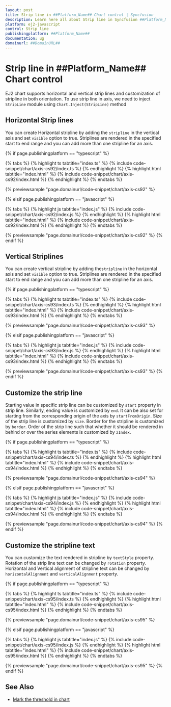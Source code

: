 ```yaml
---
layout: post
title: Strip line in ##Platform_Name## Chart control | Syncfusion
description: Learn here all about Strip line in Syncfusion ##Platform_Name## Chart control of Syncfusion Essential JS 2 and more.
platform: ej2-javascript
control: Strip line 
publishingplatform: ##Platform_Name##
documentation: ug
domainurl: ##DomainURL##
---
```

<!-- markdownlint-disable MD036 -->

# Strip line in ##Platform_Name## Chart control

<!-- markdownlint-disable MD036 -->

EJ2 chart supports horizontal and vertical strip lines and customization of stripline in both orientation. To use strip line in axis, we need to inject `StripLine` module using `Chart.Inject(StripLine)` method

## Horizontal Strip lines

You can create Horizontal stripline by adding the `stripline` in the vertical axis and set `visible` option to true. Striplines are rendered in the specified start to end range and you can add more than one stripline for an axis.

{% if page.publishingplatform == "typescript" %}

 {% tabs %}
{% highlight ts tabtitle="index.ts" %}
{% include code-snippet/chart/axis-cs92/index.ts %}
{% endhighlight %}
{% highlight html tabtitle="index.html" %}
{% include code-snippet/chart/axis-cs92/index.html %}
{% endhighlight %}
{% endtabs %}
        
{% previewsample "page.domainurl/code-snippet/chart/axis-cs92" %}

{% elsif page.publishingplatform == "javascript" %}

{% tabs %}
{% highlight js tabtitle="index.js" %}
{% include code-snippet/chart/axis-cs92/index.js %}
{% endhighlight %}
{% highlight html tabtitle="index.html" %}
{% include code-snippet/chart/axis-cs92/index.html %}
{% endhighlight %}
{% endtabs %}

{% previewsample "page.domainurl/code-snippet/chart/axis-cs92" %}
{% endif %}

## Vertical Striplines

You can create vertical stripline by adding the`stripline` in the horizontal axis and set `visible` option to true. Striplines are rendered in the specified start to end range and you can add more than one stripline for an axis.

{% if page.publishingplatform == "typescript" %}

 {% tabs %}
{% highlight ts tabtitle="index.ts" %}
{% include code-snippet/chart/axis-cs93/index.ts %}
{% endhighlight %}
{% highlight html tabtitle="index.html" %}
{% include code-snippet/chart/axis-cs93/index.html %}
{% endhighlight %}
{% endtabs %}
        
{% previewsample "page.domainurl/code-snippet/chart/axis-cs93" %}

{% elsif page.publishingplatform == "javascript" %}

{% tabs %}
{% highlight js tabtitle="index.js" %}
{% include code-snippet/chart/axis-cs93/index.js %}
{% endhighlight %}
{% highlight html tabtitle="index.html" %}
{% include code-snippet/chart/axis-cs93/index.html %}
{% endhighlight %}
{% endtabs %}

{% previewsample "page.domainurl/code-snippet/chart/axis-cs93" %}
{% endif %}

## Customize the strip line

Starting value in specific strip line can be customized by `start` property in strip line. Similarly, ending value is customized by `end`. It can be also set for starting from the corresponding origin of the axis by `startFromOrigin`. Size of the strip line is customized by `size`. Border for the stripline is customized by `border`. Order of the strip line such that whether it should be rendered in behind or over the series elements is customized by `zIndex`.

{% if page.publishingplatform == "typescript" %}

 {% tabs %}
{% highlight ts tabtitle="index.ts" %}
{% include code-snippet/chart/axis-cs94/index.ts %}
{% endhighlight %}
{% highlight html tabtitle="index.html" %}
{% include code-snippet/chart/axis-cs94/index.html %}
{% endhighlight %}
{% endtabs %}
        
{% previewsample "page.domainurl/code-snippet/chart/axis-cs94" %}

{% elsif page.publishingplatform == "javascript" %}

{% tabs %}
{% highlight js tabtitle="index.js" %}
{% include code-snippet/chart/axis-cs94/index.js %}
{% endhighlight %}
{% highlight html tabtitle="index.html" %}
{% include code-snippet/chart/axis-cs94/index.html %}
{% endhighlight %}
{% endtabs %}

{% previewsample "page.domainurl/code-snippet/chart/axis-cs94" %}
{% endif %}

## Customize the stripline text

You can customize the text rendered in stripline by `textStyle` property. Rotation of the strip line text can be changed by `rotation` property.
Horizontal and Vertical alignment of stripline text can be changed by `horizontalAlignment` and `verticalAlignment` property.

{% if page.publishingplatform == "typescript" %}

 {% tabs %}
{% highlight ts tabtitle="index.ts" %}
{% include code-snippet/chart/axis-cs95/index.ts %}
{% endhighlight %}
{% highlight html tabtitle="index.html" %}
{% include code-snippet/chart/axis-cs95/index.html %}
{% endhighlight %}
{% endtabs %}
        
{% previewsample "page.domainurl/code-snippet/chart/axis-cs95" %}

{% elsif page.publishingplatform == "javascript" %}

{% tabs %}
{% highlight js tabtitle="index.js" %}
{% include code-snippet/chart/axis-cs95/index.js %}
{% endhighlight %}
{% highlight html tabtitle="index.html" %}
{% include code-snippet/chart/axis-cs95/index.html %}
{% endhighlight %}
{% endtabs %}

{% previewsample "page.domainurl/code-snippet/chart/axis-cs95" %}
{% endif %}

## See Also

* [Mark the threshold in chart](./how-to/#mark-a-threshold-in-chart)